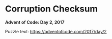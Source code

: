 # Corruption Checksum

**Advent of Code: Day 2, 2017**

Puzzle text: https://adventofcode.com/2017/day/2
